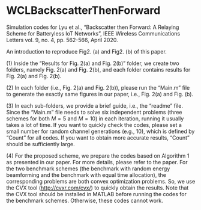 # WCLBackscatterThenForward
Simulation codes for Lyu et al., “Backscatter then Forward: A Relaying Scheme for Batteryless IoT Networks”, IEEE Wireless Communications Letters vol. 9, no. 4, pp. 562-566, April 2020.

An introduction to reproduce Fig2. (a) and Fig2. (b) of this paper.

(1) Inside the “Results for Fig. 2(a) and Fig. 2(b)” folder, we create two folders, namely Fig. 2(a) and Fig. 2(b), and each folder contains results for Fig. 2(a) and Fig. 2(b).

(2) In each folder (i.e., Fig. 2(a) and Fig. 2(b)), please run the “Main.m” file to generate the exactly same figures in our paper, i.e., Fig. 2(a) and Fig. (b).

(3) In each sub-folders, we provide a brief guide, i.e., the “readme” file. Since the “Main.m” file needs to solve six independent problems (three schemes for both $M=5$ and $M=10$) in each iteration, running it usually takes a lot of time. If you want to quickly check the codes, please set a small number for random channel generations (e.g., 10), which is defined by “Count” for all codes. If you want to obtain more accurate results, “Count” should be sufficiently large.

(4) For the proposed scheme, we prepare the codes based on Algorithm 1 as presented in our paper. For more details, please refer to the paper. For the two benchmark schemes (the benchmark with random energy beamforming and the benchmark with equal time allocation), the corresponding problems are both convex optimization problems. So, we use the CVX tool (http://cvxr.com/cvx/) to quickly obtain the results. Note that the CVX tool should be installed in MATLAB before running the codes for the benchmark schemes. Otherwise, these codes cannot work.
